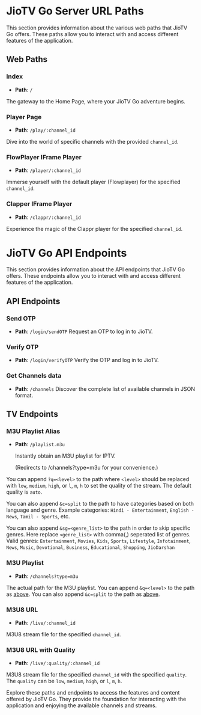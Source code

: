 # JioTV Go Server URL Paths

This section provides information about the various web paths that JioTV Go offers. These paths allow you to interact with and access different features of the application.

## Web Paths

### Index

- **Path**: `/`

The gateway to the Home Page, where your JioTV Go adventure begins.

### Player Page

- **Path**: `/play/:channel_id`

Dive into the world of specific channels with the provided `channel_id`.

### FlowPlayer IFrame Player

- **Path**: `/player/:channel_id`

Immerse yourself with the default player (Flowplayer) for the specified `channel_id`.

### Clapper IFrame Player

- **Path**: `/clappr/:channel_id`

Experience the magic of the Clappr player for the specified `channel_id`.

# JioTV Go API Endpoints

This section provides information about the API endpoints that JioTV Go offers. These endpoints allow you to interact with and access different features of the application.

## API Endpoints

### Send OTP

- **Path**: `/login/sendOTP`
  Request an OTP to log in to JioTV.

### Verify OTP

- **Path**: `/login/verifyOTP`
  Verify the OTP and log in to JioTV.

### Get Channels data

- **Path**: `/channels`
  Discover the complete list of available channels in JSON format.

## TV Endpoints

### M3U Playlist Alias

- **Path**: `/playlist.m3u`

  Instantly obtain an M3U playlist for IPTV.

  (Redirects to /channels?type=m3u for your convenience.)

You can append `?q=<level>` to the path where `<level>` should be replaced with `low`, `medium`, `high`, or `l`, `m`, `h` to set the quality of the stream. The default quality is `auto`.

You can also append `&c=split` to the path to have categories based on both language and genre. Example categories: `Hindi - Entertainment`, `English - News`, `Tamil - Sports`, etc.

You can also append `&sg=<genre_list>` to the path in order to skip specific genres. Here replace `<genre_list>` with comma(,) seperated list of genres.
Valid genres: `Entertainment`, `Movies`, `Kids`, `Sports`, `Lifestyle`, `Infotainment`, `News`, `Music`, `Devotional`, `Business`, `Educational`, `Shopping`, `JioDarshan`

### M3U Playlist

- **Path**: `/channels?type=m3u`

The actual path for the M3U playlist. You can append `&q=<level>` to the path as [above](#m3u-playlist-alias). You can also append `&c=split` to the path as [above](#m3u-playlist-alias).

### M3U8 URL

- **Path**: `/live/:channel_id`

M3U8 stream file for the specified `channel_id`.

### M3U8 URL with Quality

- **Path**: `/live/:quality/:channel_id`

M3U8 stream file for the specified `channel_id` with the specified `quality`. The `quality` can be `low`, `medium`, `high`, or `l`, `m`, `h`.

Explore these paths and endpoints to access the features and content offered by JioTV Go. They provide the foundation for interacting with the application and enjoying the available channels and streams.

